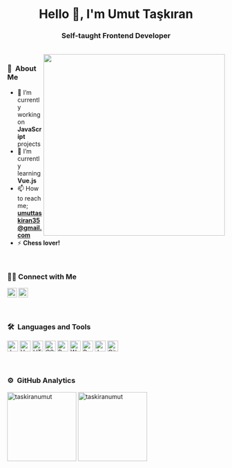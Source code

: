 <h1 align="center">Hello 👋, I'm Umut Taşkıran</h1>
<!-- <img src = "https://media2.giphy.com/media/QssGEmpkyEOhBCb7e1/giphy.gif?cid=ecf05e47a0n3gi1bfqntqmob8g9aid1oyj2wr3ds3mg700bl&rid=giphy.gif" width = 32px> -->

<h3 align="center">Self-taught Frontend Developer</h3>
<br>
<img src="https://i.ibb.co/TBZtw9f/last.png" align="right" width="420"/>

<h3>🤵 &nbsp;About Me </h3>

- 🔭 I’m currently working on **JavaScript** projects 
- 🌱 I’m currently learning **Vue.js**
- 📫 How to reach me; **umuttaskiran35@gmail.com**
- ⚡ **Chess lover!**

<br>
<h3>🤝🏻&nbsp;Connect with Me</h3>

<p>
<a href="https://www.linkedin.com/in/umut-taskiran/" target="_blank" alt="Linkedin url"><img src="https://img.shields.io/badge/LinkedIn-blue?style=flat&logo=linkedin" height="22" alt="Linkedin url" title="Umut Taşkıran" /></a>
<a href="mailto:umuttaskiran35@gmail.com" target="_blank" alt="Linkedin url"><img src="https://img.shields.io/badge/Gmail-red?style=flat&logo=Gmail&logoColor=white" height="22" alt="Gmail adress" title="umuttaskiran35@gmail.com" /></a>
</p>
<br>
<h3>🛠 &nbsp;Languages and Tools</h3>
<p>
<img src="https://img.shields.io/badge/-JavaScript-081424?style=flat&logo=javascript" height="25" title="JavaScript"/>
<img src="https://img.shields.io/badge/-Vue-081424?style=flat&logo=vue.js" height="25" title="Vue"/>
<img src="https://img.shields.io/badge/-HTML-081424?style=flat&logo=HTML5" height="25" title="HTML" />
<img src="https://img.shields.io/badge/-CSS-081424?style=flat&logo=CSS3&logoColor=1572B6" height="25" title="CSS" />
<img src="https://img.shields.io/badge/-Bootstrap-081424?style=flat&logo=bootstrap&logoColor=563D7C" height="25" title="Bootstrap" />
<img src="https://img.shields.io/badge/-Webpack-081424?style=flat&logo=webpack" height="25" title="Webpack" />
<img src="https://img.shields.io/badge/-Babel-081424?style=flat&logo=babel" height="25" title="Babel" />
<img src="https://img.shields.io/badge/-Jest-081424?style=flat&logo=jest" height="25" title="Jest" />
<img src="https://img.shields.io/badge/-Git-081424?style=flat&logo=git" height="25" title="Git" />
</p>
<br>
<h3>⚙️ &nbsp;GitHub Analytics</h3>
<p>
  <img height="160" src="https://github-readme-streak-stats.herokuapp.com/?user=taskiranumut&theme=nightowl&hide_border=true" alt="taskiranumut"/>
  <img height="160" src="https://github-readme-stats.vercel.app/api/top-langs?username=taskiranumut&layout=compact&theme=nightowl&hide_border=true" alt="taskiranumut"/>
</p>
<br>
